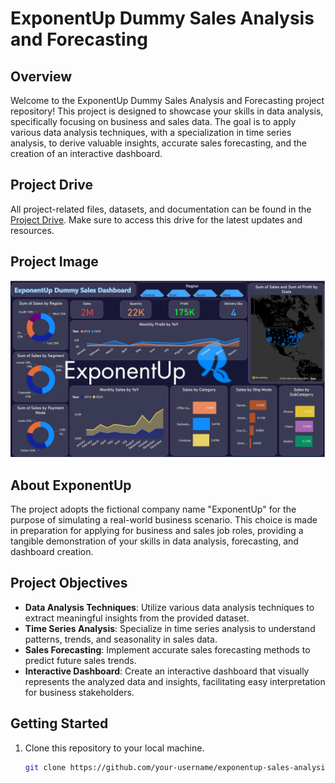 # ExponentUp Dummy Sales Analysis and Forecasting

## Overview

Welcome to the ExponentUp Dummy Sales Analysis and Forecasting project repository! This project is designed to showcase your skills in data analysis, specifically focusing on business and sales data. The goal is to apply various data analysis techniques, with a specialization in time series analysis, to derive valuable insights, accurate sales forecasting, and the creation of an interactive dashboard.

## Project Drive

All project-related files, datasets, and documentation can be found in the [Project Drive](https://drive.google.com/drive/folders/1GSlGIZyHOAT_abcb1UevekRUPyKPVBzZ?usp=sharing). Make sure to access this drive for the latest updates and resources.

## Project Image

![Project Image](https://github.com/ZedOps8/ExponentUp-DummySales/blob/main/Screenshot%202024-01-25%20151041.png)

## About ExponentUp

The project adopts the fictional company name "ExponentUp" for the purpose of simulating a real-world business scenario. This choice is made in preparation for applying for business and sales job roles, providing a tangible demonstration of your skills in data analysis, forecasting, and dashboard creation.

## Project Objectives

- **Data Analysis Techniques**: Utilize various data analysis techniques to extract meaningful insights from the provided dataset.
- **Time Series Analysis**: Specialize in time series analysis to understand patterns, trends, and seasonality in sales data.
- **Sales Forecasting**: Implement accurate sales forecasting methods to predict future sales trends.
- **Interactive Dashboard**: Create an interactive dashboard that visually represents the analyzed data and insights, facilitating easy interpretation for business stakeholders.

## Getting Started

1. Clone this repository to your local machine.
   ```bash
   git clone https://github.com/your-username/exponentup-sales-analysis.git
